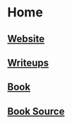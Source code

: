 # Home

## [Website](http://luftenshjaltar.info)

## [Writeups](http://luftenshjaltar.info/writeups)

## [Book](https://luftenshjaltar.gitbook.io/ctf)

## [Book Source](https://github.com/eldstal/luftenshjaltar)


